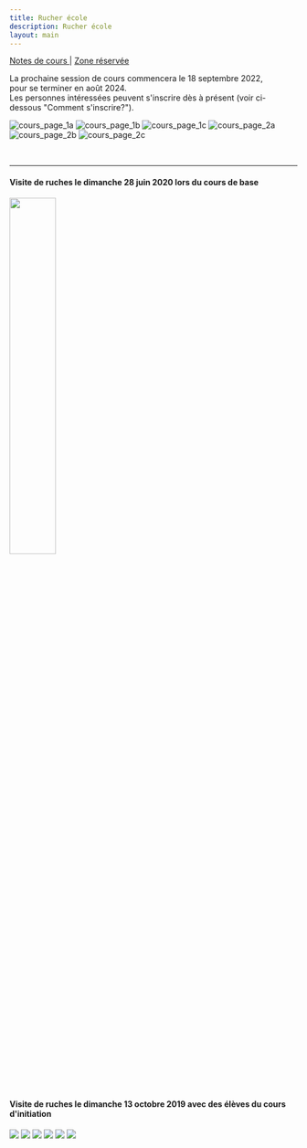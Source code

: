 ```yaml
---
title: Rucher école
description: Rucher école
layout: main
---
```

  
<p class="drt">
 <a href="https://beequeen.be/rucher.ecole/eleves"> Notes de cours </a> |  
 <a href="https://beequeen.be/rucher.ecole/org/db/"> Zone réservée </a>
</p>  

<div class="info">

La prochaine session de cours commencera le 18 septembre 2022,  
pour se terminer en août 2024.  
Les personnes intéressées peuvent s'inscrire dès à présent (voir ci-dessous "Comment s'inscrire?").   
</div>
<div class="folder">

![cours_page_1a](/static/img/BEE-2022-Slides-2.jpg)
![cours_page_1b](/static/img/BEE-2022-Slides-5.jpg)
![cours_page_1c](/static/img/BEE-2022-Slides-0.jpg)
![cours_page_2a](/static/img/BEE-2022-Slides-1.jpg)
![cours_page_2b](/static/img/BEE-2022-Slides-3.jpg)
![cours_page_2c](/static/img/BEE-2022-Slides-4.jpg)

</div>
<br>
<hr>
<div>  
<h4>Visite de ruches le dimanche 28 juin 2020 lors du cours de base</h4>
</div>
<img src="/static/img/image0.jpg" width="40%">  

<div>  
<h4>Visite de ruches le dimanche 13 octobre 2019 avec des élèves du cours d'initiation</h4>
<img src="/static/img/10.jpg">  
<img src="/static/img/23.jpg">
<img src="/static/img/22.jpg"> 
<img src="/static/img/31.jpg"> 
<img src="/static/img/14.jpg"> 
<img src="/static/img/19.jpg"> 
</div>

